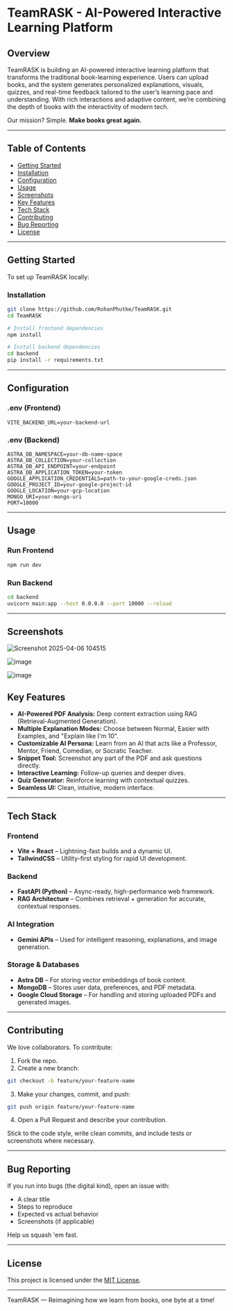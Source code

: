 # TeamRASK - AI-Powered Interactive Learning Platform

## Overview
TeamRASK is building an AI-powered interactive learning platform that transforms the traditional book-learning experience. Users can upload books, and the system generates personalized explanations, visuals, quizzes, and real-time feedback tailored to the user’s learning pace and understanding. With rich interactions and adaptive content, we’re combining the depth of books with the interactivity of modern tech.

Our mission? Simple. **Make books great again.**

---

## Table of Contents
- [Getting Started](#getting-started)
- [Installation](#installation)
- [Configuration](#configuration)
- [Usage](#usage)
- [Screenshots](#screenshots)
- [Key Features](#key-features)
- [Tech Stack](#tech-stack)
- [Contributing](#contributing)
- [Bug Reporting](#bug-reporting)
- [License](#license)

---

## Getting Started
To set up TeamRASK locally:

### Installation
```bash
git clone https://github.com/RohanPhutke/TeamRASK.git
cd TeamRASK

# Install frontend dependencies
npm install

# Install backend dependencies
cd backend
pip install -r requirements.txt
```

---

## Configuration

### .env (Frontend)
```
VITE_BACKEND_URL=your-backend-url
```

### .env (Backend)
```
ASTRA_DB_NAMESPACE=your-db-name-space
ASTRA_DB_COLLECTION=your-collection
ASTRA_DB_API_ENDPOINT=your-endpoint
ASTRA_DB_APPLICATION_TOKEN=your-token
GOOGLE_APPLICATION_CREDENTIALS=path-to-your-google-creds.json
GOOGLE_PROJECT_ID=your-google-project-id
GOOGLE_LOCATION=your-gcp-location
MONGO_URI=your-mongo-uri
PORT=10000
```

---

## Usage

### Run Frontend
```bash
npm run dev
```

### Run Backend
```bash
cd backend
uvicorn main:app --host 0.0.0.0 --port 10000 --reload
```

---
## Screenshots

![Screenshot 2025-04-06 104515](https://github.com/user-attachments/assets/c31c410b-7e5d-4f1b-98c7-5038a01efe6e)

![image](https://github.com/user-attachments/assets/39d7c1c1-5d17-495e-8582-fee33dba8d66)

![image](https://github.com/user-attachments/assets/8ce05158-037b-4550-be2d-0c7276cea704)




## Key Features
- **AI-Powered PDF Analysis:** Deep content extraction using RAG (Retrieval-Augmented Generation).
- **Multiple Explanation Modes:** Choose between Normal, Easier with Examples, and "Explain like I'm 10".
- **Customizable AI Persona:** Learn from an AI that acts like a Professor, Mentor, Friend, Comedian, or Socratic Teacher.
- **Snippet Tool:** Screenshot any part of the PDF and ask questions directly.
- **Interactive Learning:** Follow-up queries and deeper dives.
- **Quiz Generator:** Reinforce learning with contextual quizzes.
- **Seamless UI:** Clean, intuitive, modern interface.

---

## Tech Stack

### Frontend
- **Vite + React** – Lightning-fast builds and a dynamic UI.
- **TailwindCSS** – Utility-first styling for rapid UI development.

### Backend
- **FastAPI (Python)** – Async-ready, high-performance web framework.
- **RAG Architecture** – Combines retrieval + generation for accurate, contextual responses.

### AI Integration
- **Gemini APIs** – Used for intelligent reasoning, explanations, and image generation.

### Storage & Databases
- **Astra DB** – For storing vector embeddings of book content.
- **MongoDB** – Stores user data, preferences, and PDF metadata.
- **Google Cloud Storage** – For handling and storing uploaded PDFs and generated images.

---

## Contributing
We love collaborators. To contribute:

1. Fork the repo.
2. Create a new branch:
```bash
git checkout -b feature/your-feature-name
```
3. Make your changes, commit, and push:
```bash
git push origin feature/your-feature-name
```
4. Open a Pull Request and describe your contribution.

Stick to the code style, write clean commits, and include tests or screenshots where necessary.

---

## Bug Reporting
If you run into bugs (the digital kind), open an issue with:
- A clear title
- Steps to reproduce
- Expected vs actual behavior
- Screenshots (if applicable)

Help us squash 'em fast.

---

## License
This project is licensed under the [MIT License](./LICENSE).

---

TeamRASK — Reimagining how we learn from books, one byte at a time!
